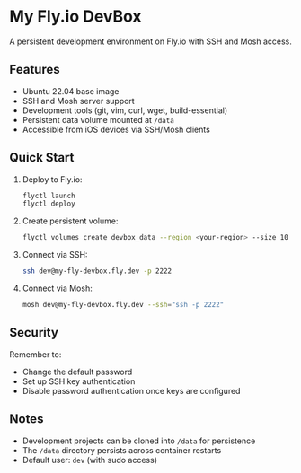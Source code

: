 # My Fly.io DevBox

A persistent development environment on Fly.io with SSH and Mosh access.

## Features

- Ubuntu 22.04 base image
- SSH and Mosh server support
- Development tools (git, vim, curl, wget, build-essential)
- Persistent data volume mounted at `/data`
- Accessible from iOS devices via SSH/Mosh clients

## Quick Start

1. Deploy to Fly.io:
   ```bash
   flyctl launch
   flyctl deploy
   ```

2. Create persistent volume:
   ```bash
   flyctl volumes create devbox_data --region <your-region> --size 10
   ```

3. Connect via SSH:
   ```bash
   ssh dev@my-fly-devbox.fly.dev -p 2222
   ```

4. Connect via Mosh:
   ```bash
   mosh dev@my-fly-devbox.fly.dev --ssh="ssh -p 2222"
   ```

## Security

Remember to:
- Change the default password
- Set up SSH key authentication
- Disable password authentication once keys are configured

## Notes

- Development projects can be cloned into `/data` for persistence
- The `/data` directory persists across container restarts
- Default user: `dev` (with sudo access)